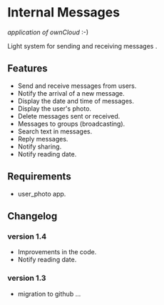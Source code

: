 Internal Messages 
=================

<em>application of ownCloud</em> :-)

Light system for sending and receiving messages .

Features
--------

+ Send and receive messages from users.
+ Notify the arrival of a new message.
+ Display the date and time of messages.
+ Display the user's photo.
+ Delete messages sent or received.
+ Messages to groups (broadcasting).
+ Search text in messages.
+ Reply messages.
+ Notify sharing.
+ Notify reading date.

Requirements
------------

+ user_photo app.

Changelog
---------

### version 1.4

+ Improvements in the code.
+ Notify reading date.

### version 1.3

+ migration to github ...